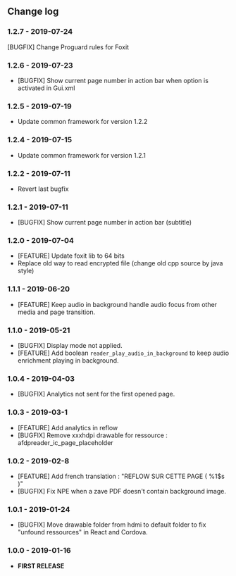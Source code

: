 ## <a name="Changelog"></a> Change log

### 1.2.7 - 2019-07-24
[BUGFIX] Change Proguard rules for Foxit

### 1.2.6 - 2019-07-23
- [BUGFIX] Show current page number in action bar when option is activated in Gui.xml

### 1.2.5 - 2019-07-19
- Update common framework for version 1.2.2

### 1.2.4 - 2019-07-15
- Update common framework for version 1.2.1

### 1.2.2 - 2019-07-11
- Revert last bugfix

### 1.2.1 - 2019-07-11
- [BUGFIX] Show current page number in action bar (subtitle)

### 1.2.0 - 2019-07-04
- [FEATURE] Update foxit lib to 64 bits
- Replace old way to read encrypted file (change old cpp source by java style)

### 1.1.1 - 2019-06-20
- [FEATURE] Keep audio in background handle audio focus from other media and page transition.

### 1.1.0 - 2019-05-21
- [BUGFIX] Display mode not applied.
- [FEATURE] Add boolean `reader_play_audio_in_background` to keep audio enrichment playing in background.

### 1.0.4 - 2019-04-03
- [BUGFIX] Analytics not sent for the first opened page.

### 1.0.3 - 2019-03-1
- [FEATURE] Add analytics in reflow
- [BUGFIX] Remove xxxhdpi drawable for ressource : afdpreader_ic_page_placeholder

### 1.0.2 - 2019-02-8
- [FEATURE] Add french translation : "REFLOW SUR CETTE PAGE ( %1$s )"
- [BUGFIX] Fix NPE when a zave PDF doesn't contain background image.

### 1.0.1 - 2019-01-24
- [BUGFIX] Move drawable folder from hdmi to default folder to fix "unfound ressources" in React and Cordova.

### 1.0.0 - 2019-01-16
- **FIRST RELEASE**